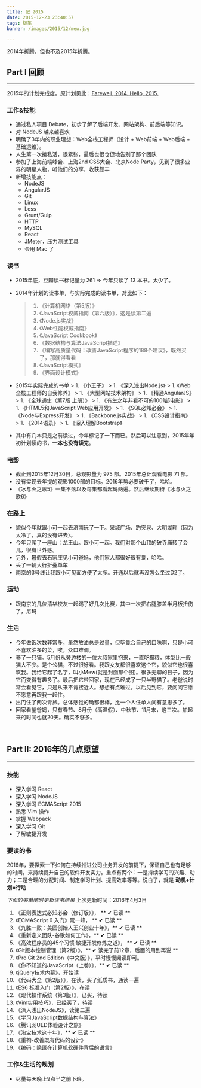 ```yaml
---
title: 记 2015
date: 2015-12-23 23:40:57
tags: 随笔
banner: /images/2015/12/mew.jpg

---
```


2014年折腾，但也不及2015年折腾。

<!-- more -->

## Part I  回顾
----------------

2015年的计划完成度。原计划见此：[Farewell, 2014. Hello, 2015.](/2015/01/01/farewell-2014-hello-2015/)

### **工作&技能**

  - 通过私人项目 Debate，初步了解了后端开发、网站架构、前后端等知识。
  - 对 NodeJS 越来越喜欢
  - 明确了3年内的职业理想：Web全栈工程师（设计 + Web前端 + Web后端 + 基础运维）。
  - 人生第一次接私活，很紧张，最后也很仓促地告别了那个团队
  - 参加了上海前端峰会、上海2nd CSS大会、北京Node Party，见到了很多业界的明星人物，听他们的分享，收获颇丰
  - 新增技能点：
    - NodeJS
    - AngularJS
    - Git
    - Linux
    - Less
    - Grunt/Gulp
    - HTTP
    - MySQL
    - React
    - JMeter，压力测试工具
    - 会用 Mac 了

### **读书**
  - 2015年底，豆瓣读书标记量为 261 => 今年只读了 13 本书。太少了。
  - 2014年计划的读书单，与实际完成的读书单，对比如下：
    > 1. 《计算机网络（第5版）》
    > 2. 《JavaScript权威指南（第六版）》，这是读第二遍
    > 3. 《Node.js实战》
    > 4. 《Web性能权威指南》
    > 5. 《JavaScript Cookbook》
    > 6. 《数据结构与算法JavaScript描述》
    > 7. 《编写高质量代码：改善JavaScript程序的188个建议》，既然买了，那就得看看
    > 8. 《JavaScript模式》
    > 9. 《界面设计模式》

  -  2015年实际完成的书单
    > 1. 《小王子》
    > 1. 《深入浅出Node.js》
    > 1. 《Web全栈工程师的自我修养》
    > 1. 《大型网站技术架构》
    > 1. 《精通AngularJS》
    > 1. 《全球通史（第7版 上册）》
    > 1. 《有生之年非看不可的1001部电影》
    > 1. 《HTML5和JavaScript Web应用开发》
    > 1. 《SQL必知必会》
    > 1. 《Node与Express开发》
    > 1. 《Backbone.js实战》
    > 1. 《CSS设计指南》
    > 1. 《2014语录》
    > 1. 《深入理解Bootstrap》

  - 其中有几本只是之前读过，今年标记了一下而已。然后可以注意到，2015年年初计划读的书，**一本也没有读完**。

### **电影**
  - 截止到2015年12月30日，总观影量为 975 部。2015年总计观看电影 71 部。
  - 没有实现去年提的观影1000部的目标。2016年势必要破千了，哈哈。
  - 《冰与火之歌5》一集不落以及每集都看起码两遍。然后继续期待《冰与火之歌6》

### **在路上**
  - 貌似今年就跟小可一起去济南玩了一下。泉城广场、趵突泉、大明湖畔（因为太冷了，真的没有进去）。
  - 今年只爬了一座山：龙王山。跟小可一起。我们对那个山顶的破寺庙转了会儿，很有世外感。
  - 另外，暑假去石家庄见小可爸妈，他们家人都很好很有爱，哈哈。
  - 丢了一辆大行折叠单车
  - 南京的3号线让我跟小可见面方便了太多。开通以后就再没怎么坐过D2了。

### **运动**
  - 跟南京的几位清华校友一起踢了好几次比赛，其中一次把右腿膝盖半月板扭伤了，尼玛

### **生活**
  - 今年做饭次数非常多，虽然放油总是过量，但毕竟合自己的口味啊，只是小可不喜欢油多的菜，唉，众口难调。
  - 养了一只猫。5月份从旁边楼的一位大叔家里抱来，一直吃猫粮，体型比一般猫大不少。是个公猫，不过很好看。我跟女友都很喜欢这个它，貌似它也很喜欢我。我给它起了名字，叫小Mew(就是封面那个图)。很多无聊的日子，因为它而变得有趣多了。最后把它带回家，现在已经成了一只半野猫了。老爸说时常会看见它，只是从来不肯接近人。想想有点难过。以后见到它，要问问它愿不愿意再跟我一起住。
  - 出门住了两次青旅。总体感觉的确都很棒，比一个人住单人间有意思多了。
  - 回家看望爸妈，只有春节、8月份（高温假）、中秋节、11月末，这三次。加起来的时间也就20天。确实不够多。

<br>

## Part II: 2016年的几点愿望
----------------

### 技能

+ 深入学习 React
+ 深入学习 NodeJS
+ 深入学习 ECMAScript 2015
+ 熟悉 Vim 操作
+ 掌握 Webpack
+ 深入学习 Git
+ 了解敏捷开发

### 要读的书
2016年，要探索一下如何在持续推进公司业务开发的前提下，保证自己也有足够的时间，来持续提升自己的软件开发实力。重点有两个：一是持续学习的兴趣、动力；二是合理的分配时间、制定学习计划、提高效率等等。说白了，就是 **动机+计划=行动**

*下面的书单随时更新读书结果* 上次更新时间：2016年4月3日

1. 《正则表达式必知必会（修订版）》， ** &#10004; 已读 **
1. 《ECMAScript 6 入门》阮一峰， ** &#10004; 已读 **
1. 《九胜一败：美团创始人王兴创业十年》，** &#10004; 已读 **
1. 《重新定义团队-谷歌如何工作》，** &#10004; 已读 **
1. 《高效程序员的45个习惯·敏捷开发修炼之道》， ** &#10004; 已读 **
1. 《Git版本控制管理（第2版）》，** &#10004; 读完了前12章，后面的用到再说 **
1. 《Pro Git 2nd Edition（中文版）》，平时慢慢阅读即可。
1. 《你不知道的JavaScript（上卷）》，** &#10004; 已读 **
1. 《jQuery技术内幕》，开始读
1. 《代码大全（第2版）》，在读，买了纸质书，通读一遍
1. 《ES6 标准入门（第2版）》，在读
1. 《现代操作系统（第3版）》，已买，待读
1. 《Vim实用技巧》，已经买了，待读
1. 《深入浅出NodeJS》，读第二遍
1. 《学习JavaScript数据结构与算法》
1. 《腾讯网UED体验设计之旅》
1. 《淘宝技术这十年》，** &#10004; 已读 **
1. 《重构-改善既有代码的设计》
1. 《编码：隐匿在计算机软硬件背后的语言》

### 工作&生活的规划

+ 尽量每天晚上9点半之前下班。
